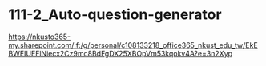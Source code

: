 # 111-2_Auto-question-generator
https://nkusto365-my.sharepoint.com/:f:/g/personal/c108133218_office365_nkust_edu_tw/EkEBWEIUEFlNiecx2Cz9mc8BdFgDX25XBOpVm53kqokv4A?e=3n2Xyp
